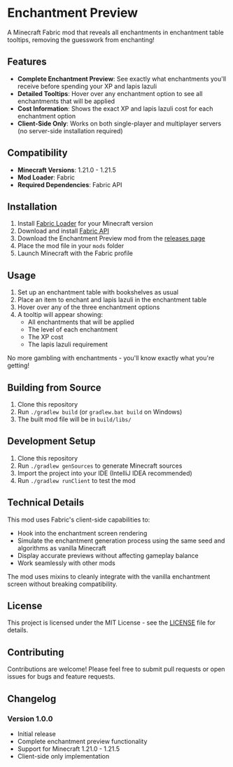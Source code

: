 # Enchantment Preview

A Minecraft Fabric mod that reveals all enchantments in enchantment table tooltips, removing the guesswork from enchanting!

## Features

- **Complete Enchantment Preview**: See exactly what enchantments you'll receive before spending your XP and lapis lazuli
- **Detailed Tooltips**: Hover over any enchantment option to see all enchantments that will be applied
- **Cost Information**: Shows the exact XP and lapis lazuli cost for each enchantment option
- **Client-Side Only**: Works on both single-player and multiplayer servers (no server-side installation required)

## Compatibility

- **Minecraft Versions**: 1.21.0 - 1.21.5
- **Mod Loader**: Fabric
- **Required Dependencies**: Fabric API

## Installation

1. Install [Fabric Loader](https://fabricmc.net/use/installer/) for your Minecraft version
2. Download and install [Fabric API](https://modrinth.com/mod/fabric-api)
3. Download the Enchantment Preview mod from the [releases page](https://github.com/coffeeisle/enchant-seer/releases)
4. Place the mod file in your `mods` folder
5. Launch Minecraft with the Fabric profile

## Usage

1. Set up an enchantment table with bookshelves as usual
2. Place an item to enchant and lapis lazuli in the enchantment table
3. Hover over any of the three enchantment options
4. A tooltip will appear showing:
   - All enchantments that will be applied
   - The level of each enchantment
   - The XP cost
   - The lapis lazuli requirement

No more gambling with enchantments - you'll know exactly what you're getting!

## Building from Source

1. Clone this repository
2. Run `./gradlew build` (or `gradlew.bat build` on Windows)
3. The built mod file will be in `build/libs/`

## Development Setup

1. Clone this repository
2. Run `./gradlew genSources` to generate Minecraft sources
3. Import the project into your IDE (IntelliJ IDEA recommended)
4. Run `./gradlew runClient` to test the mod

## Technical Details

This mod uses Fabric's client-side capabilities to:
- Hook into the enchantment screen rendering
- Simulate the enchantment generation process using the same seed and algorithms as vanilla Minecraft
- Display accurate previews without affecting gameplay balance
- Work seamlessly with other mods

The mod uses mixins to cleanly integrate with the vanilla enchantment screen without breaking compatibility.

## License

This project is licensed under the MIT License - see the [LICENSE](LICENSE) file for details.

## Contributing

Contributions are welcome! Please feel free to submit pull requests or open issues for bugs and feature requests.

## Changelog

### Version 1.0.0
- Initial release
- Complete enchantment preview functionality
- Support for Minecraft 1.21.0 - 1.21.5
- Client-side only implementation
